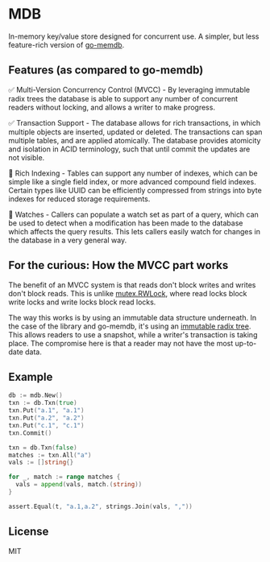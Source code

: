 # MDB

In-memory key/value store designed for concurrent use. A simpler, but less feature-rich version of [go-memdb](https://github.com/hashicorp/go-memdb).

## Features (as compared to go-memdb)

✅ Multi-Version Concurrency Control (MVCC) - By leveraging immutable radix trees the database is able to support any number of concurrent readers without locking, and allows a writer to make progress.

✅ Transaction Support - The database allows for rich transactions, in which multiple objects are inserted, updated or deleted. The transactions can span multiple tables, and are applied atomically. The database provides atomicity and isolation in ACID terminology, such that until commit the updates are not visible.

🚫 Rich Indexing - Tables can support any number of indexes, which can be simple like a single field index, or more advanced compound field indexes. Certain types like UUID can be efficiently compressed from strings into byte indexes for reduced storage requirements.

🚫 Watches - Callers can populate a watch set as part of a query, which can be used to detect when a modification has been made to the database which affects the query results. This lets callers easily watch for changes in the database in a very general way.

## For the curious: How the MVCC part works

The benefit of an MVCC system is that reads don't block writes and writes don't block reads. This is unlike [mutex.RWLock](), where read locks block write locks and write locks block read locks.

The way this works is by using an immutable data structure underneath. In the case of the library and go-memdb, it's using an [immutable radix tree](https://github.com/hashicorp/go-immutable-radix). This allows readers to use a snapshot, while a writer's transaction is taking place. The compromise here is that a reader may not have the most up-to-date data.

## Example

```go
db := mdb.New()
txn := db.Txn(true)
txn.Put("a.1", "a.1")
txn.Put("a.2", "a.2")
txn.Put("c.1", "c.1")
txn.Commit()

txn = db.Txn(false)
matches := txn.All("a")
vals := []string{}

for _, match := range matches {
  vals = append(vals, match.(string))
}

assert.Equal(t, "a.1,a.2", strings.Join(vals, ","))
```

## License

MIT
